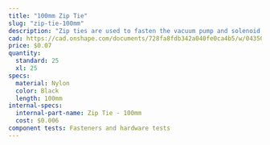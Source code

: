 ```yaml
---
title: "100mm Zip Tie"
slug: "zip-tie-100mm"
description: "Zip ties are used to fasten the vacuum pump and solenoid valve to their mounts, and for cable management throughout FarmBot."
cad: https://cad.onshape.com/documents/728fa8fdb342a040fe0ca4b5/w/0435033a7c78b02e71d0f721/e/1029ed1090c5edcd905b24ad?configuration=List_60iUO3eOUajD6z%3DDefault&renderMode=0&uiState=6255ddc946b4a5023f0af003
price: $0.07
quantity:
  standard: 25
  xl: 25
specs:
  material: Nylon
  color: Black
  length: 100mm
internal-specs:
  internal-part-name: Zip Tie - 100mm
  cost: $0.006
component tests: Fasteners and hardware tests
---
```

